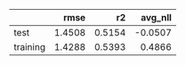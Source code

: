 |          |   rmse |     r2 |   avg_nll |
|:---------|-------:|-------:|----------:|
| test     | 1.4508 | 0.5154 |   -0.0507 |
| training | 1.4288 | 0.5393 |    0.4866 |